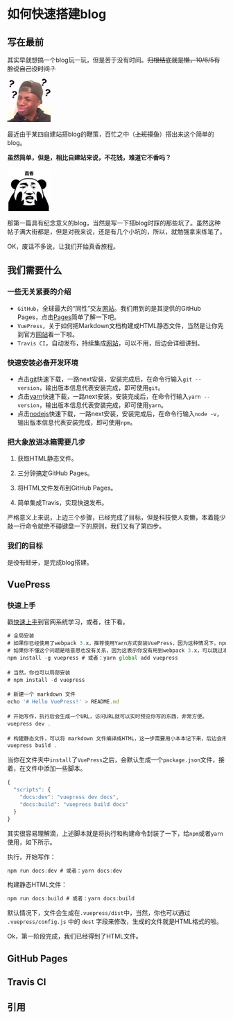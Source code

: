 # 如何快速搭建blog

## 写在最前

其实早就想搞一个blog玩一玩，但是苦于没有时间。~~归根结底就是懒，10/6/5有脸说自己没时间？~~

<img width="100" height="100" src="./blog/blackQuestion.jpg" />

最近由于某四自建站搭blog的鞭策，百忙之中（~~上班摸鱼~~）搭出来这个简单的blog。

**虽然简单，但是，相比自建站来说，不花钱，难道它不香吗？**

<img width="100" height="100" src="./blog/realFragrant.jpg" />

那第一篇具有纪念意义的blog，当然是写一下搭blog时踩的那些坑了。虽然这种帖子满大街都是，但是对我来说，还是有几个小坑的，所以，就勉强拿来练笔了。

OK，废话不多说，让我们开始真香旅程。

## 我们需要什么

### 一些无关紧要的介绍

* `GitHub`，全球最大的“同性”交友[网站]( https://github.com/ )。我们用到的是其提供的GitHub Pages，点击[Pages]( https://pages.github.com/ )简单了解一下吧。
* `VuePress`，关于如何把Markdown文档构建成HTML静态文件，当然是让你先到官方[网站](https://vuepress.vuejs.org/zh/ )看一下啦。
* `Travis CI`，自动发布，持续集成[网站]( https://travis-ci.org)，可以不用，后边会详细讲到。

### 快速安装必备开发环境

* 点击[git]( https://git-scm.com/downloads )快速下载，一路next安装，安装完成后，在命令行输入`git --version`，输出版本信息代表安装完成，即可使用`git`。
* 点击[yarn]( https://yarnpkg.com/zh-Hans/docs/install#windows-stable )快速下载，一路next安装，安装完成后，在命令行输入`yarn --version`，输出版本信息代表安装完成，即可使用`yarn`。
* 点击[nodejs]( https://nodejs.org/zh-cn/ )快速下载，一路next安装，安装完成后，在命令行输入`node -v`，输出版本信息代表安装完成，即可使用`npm`。

### 把大象放进冰箱需要几步

1. 获取HTML静态文件。
2. 三分钟搞定GitHub Pages。
3. 将HTML文件发布到GitHub Pages。

4. 简单集成Travis，实现快速发布。

严格意义上来说，上边三个步骤，已经完成了目标，但是科技使人变懒，本着能少敲一行命令就绝不碰键盘一下的原则，我们又有了第四步。

### 我们的目标

~~是没有蛀牙~~，是完成blog搭建。

## VuePress

### 快速上手

戳[快速上手](https://vuepress.vuejs.org/zh/guide/getting-started.html#全局安装 )到官网系统学习，或者，往下看。

```typescript
# 全局安装
# 如果你已经使用了webpack 3.x，推荐使用Yarn方式安装VuePress，因为这种情况下，npm会生成错误的依赖树。
# 如果你不懂这个问题是啥意思也没有关系，因为这表示你没有用到webpack 3.x，可以跳过本条，直接向下。
npm install -g vuepress # 或者：yarn global add vuepress

# 当然，你也可以局部安装
# npm install -d vuepress

# 新建一个 markdown 文件
echo '# Hello VuePress!' > README.md

# 开始写作，执行后会生成一个URL，访问URL就可以实时预览你写的东西，非常方便。
vuepress dev .

# 构建静态文件，可以将 markdown 文件编译成HTML，这一步需要用小本本记下来，后边会用到。
vuepress build .
```

当你在文件夹中`install`了`VuePress`之后，会默认生成一个`package.json`文件，接着，在文件中添加一些脚本。

```typescript
{
  "scripts": {
    "docs:dev": "vuepress dev docs",
    "docs:build": "vuepress build docs"
  }
}
```

其实很容易理解滴，上述脚本就是将执行和构建命令封装了一下，给`npm`或者`yarn`使用，如下所示。

执行，开始写作：

```typescript
npm run docs:dev # 或者：yarn docs:dev
```

构建静态HTML文件：

```typescript
npm run docs:build # 或者：yarn docs:build
```

默认情况下，文件会生成在`.vuepress/dist`中，当然，你也可以通过 `.vuepress/config.js` 中的 `dest` 字段来修改，生成的文件就是HTML格式的啦。

Ok，第一阶段完成，我们已经得到了HTML文件。

## GitHub Pages

## Travis CI

## 引用

